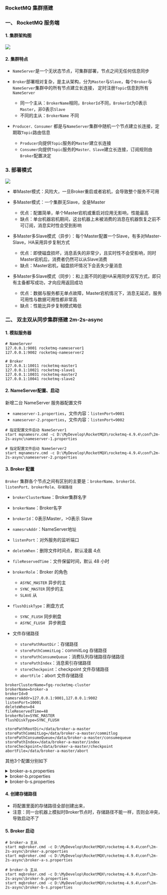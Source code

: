 ###  RocketMQ 集群搭建
###  一、 RocketMQ 服务端
#### 1. 集群架构图
![](https://fgq233.github.io/imgs/mq/rocketMQ1.png)

#### 2. 集群特点
* `NameServer`是一个无状态节点，可集群部署，节点之间无任何信息同步

* `Broker`部署相对复杂，是主从架构，分为`Master`与`Slave`，每个`Broker`与`NameServer`集群中的所有节点建立长连接，
定时注册`Topic`信息到所有`NameServer`
    * 同一个主从：`BrokerName`相同，`BrokerId`不同，`BrokerId`为0表示`Master`，非0表示`Slave`
    * 不同的主从：`BrokerName` 不同
    
* `Producer、Consumer` 都是与`NameServer`集群中随机一个节点建立长连接，定期取`Topic`路由信息
  * `Producer`向提供`Topic`服务的`Master`建立长连接
  * `Consumer`向提供`Topic`服务的`Master、Slave`建立长连接，订阅规则由`Broker`配置决定

 
### 3. 部署模式
![](https://fgq233.github.io/imgs/mq/rocketMQ4.png)

* 单Master模式：风险大，一旦Broker重启或者宕机，会导致整个服务不可用

* 多Master模式：一个集群无Slave，全是Master
  * 优点：配置简单，单个Master宕机或重启对应用无影响，性能最高
  * 缺点：单台机器宕机期间，这台机器上未被消费的消息在机器恢复之前不可订阅，消息实时性会受到影响

* 多Master多Slave模式（异步）：每个Master配置一个Slave，有多对Master-Slave，HA采用异步复制方式
  * 优点：即使磁盘损坏，消息丢失的非常少，且实时性不会受影响，同时Master宕机后，消费者仍然可以从Slave消费 
  * 缺点：Master宕机，磁盘损坏情况下会丢失少量消息

* 多Master多Slave模式（同步）：和上面不同的是HA采用同步双写方式，即只有主备都写成功，才向应用返回成功
  * 优点：数据与服务都无单点故障，Master宕机情况下，消息无延迟，服务可用性与数据可用性都非常高
  * 缺点：性能比异步复制模式略低

 

###  二、 双主双从同步集群搭建 2m-2s-async
#### 1. 模拟服务器
```
# NameServer
127.0.0.1:9001 rocketmq-nameserver1
127.0.0.1:9002 rocketmq-nameserver2

# Broker
127.0.0.1:10011 rocketmq-master1
127.0.0.1:10021 rocketmq-slave1
127.0.0.1:10031 rocketmq-master2
127.0.0.1:10041 rocketmq-slave2
```
 

#### 2. NameServer配置、启动
新增二台 NameServer 服务器配置文件
* `nameserver-1.properties`，文件内容：`listenPort=9001`
* `nameserver-2.properties`，文件内容：`listenPort=9002`

```
# 指定配置文件启动 NameServer1
start mqnamesrv.cmd -c D:\MyDevelop\RocketMQX\rocketmq-4.9.4\conf\2m-2s-async\nameserver-1.properties

# 指定配置文件启动 NameServer2
start mqnamesrv.cmd -c D:\MyDevelop\RocketMQX\rocketmq-4.9.4\conf\2m-2s-async\nameserver-2.properties
```

#### 3. Broker 配置
`Broker` 集群各个节点之间有区别的主要是：`brokerName、brokerId、listenPort、brokerRole、存储路径`

* `brokerClusterName`：Broker集群名字

* `brokerName`：Broker名字

* `brokerId`：0表示Master，>0表示 Slave

* `namesrvAddr`：NameServer地址

* `listenPort`：对外服务的监听端口

* `deleteWhen`：删除文件时间点，默认凌晨 4点

* `fileReservedTime`：文件保留时间，默认 48 小时

* `brokerRole`：Broker 的角色
  * `ASYNC_MASTER` 异步的主
  * `SYNC_MASTER` 同步的主
  * `SLAVE` 从

* `flushDiskType`：刷盘方式
  * `SYNC_FLUSH`  同步刷盘
  * `ASYNC_FLUSH `  异步刷盘

* 文件存储路径
  * `storePathRootDir`：存储路径
  * `storePathCommitLog`：commitLog 存储路径
  * `storePathConsumeQueue`：消费队列存储路径存储路径
  * `storePathIndex`：消息索引存储路径
  * `storeCheckpoint`：checkpoint 文件存储路径
  * `abortFile`：abort 文件存储路径


```
brokerClusterName=fgq-rocketmq-cluster
brokerName=broker-a
brokerId=0
namesrvAddr=127.0.0.1:9001,127.0.0.1:9002
listenPort=10001
deleteWhen=04
fileReservedTime=48
brokerRole=SYNC_MASTER
flushDiskType=SYNC_FLUSH
 
storePathRootDir=/data/broker-a-master
storePathCommitLog=/data/broker-a-master/commitlog
storePathConsumeQueue=/data/broker-a-master/consumequeue
storePathIndex=/data/broker-a-master/index
storeCheckpoint=/data/broker-a-master/checkpoint
abortFile=/data/broker-a-master/abort
```

其他3个配置分别如下


<details><summary>broker-a-s.properties</summary>
<pre><code>
brokerClusterName=fgq-rocketmq-cluster
brokerName=broker-a
brokerId=1
namesrvAddr=127.0.0.1:9001,127.0.0.1:9002
listenPort=10011
deleteWhen=04
fileReservedTime=48
brokerRole=SLAVE
flushDiskType=SYNC_FLUSH

storePathRootDir=/data/broker-a-slave
storePathCommitLog=/data/broker-a-slave/commitlog
storePathConsumeQueue=/data/broker-a-slave/consumequeue
storePathIndex=/data/broker-a-slave/index
storeCheckpoint=/data/broker-a-slave/checkpoint
abortFile=/data/broker-a-slave/abort
</code></pre>
</details>

<details><summary>broker-b.properties</summary>
<pre><code>
brokerClusterName=fgq-rocketmq-cluster
brokerName=broker-b
brokerId=0
namesrvAddr=127.0.0.1:9001,127.0.0.1:9002
listenPort=10031
deleteWhen=04
fileReservedTime=48
brokerRole=SYNC_MASTER
flushDiskType=SYNC_FLUSH

storePathRootDir=/data/broker-b-master
storePathCommitLog=/data/broker-b-master/commitlog
storePathConsumeQueue=/data/broker-b-master/consumequeue
storePathIndex=/data/broker-b-master/index
storeCheckpoint=/data/broker-b-master/checkpoint
abortFile=/data/broker-b-master/abort
</code></pre>
</details>

<details><summary>broker-b-s.properties</summary>
<pre><code>
brokerClusterName=fgq-rocketmq-cluster
brokerName=broker-b
brokerId=1
namesrvAddr=127.0.0.1:9001,127.0.0.1:9002
listenPort=10041
deleteWhen=04
fileReservedTime=48
brokerRole=SLAVE
flushDiskType=SYNC_FLUSH

storePathRootDir=/data/broker-b-slave
storePathCommitLog=/data/broker-b-slave/commitlog
storePathConsumeQueue=/data/broker-b-slave/consumequeue
storePathIndex=/data/broker-b-slave/index
storeCheckpoint=/data/broker-b-slave/checkpoint
abortFile=/data/broker-b-slave/abort
</code></pre>
</details>


#### 4. 创建存储路径
* 将配置里面的存储路径全部创建出来，
* 注意：同一台机器上模拟时Broker节点时，存储路径不能一样，否则会冲突，导致启动不了

#### 5.  Broker 启动
```
# broker-a 主从
start mqbroker.cmd -c D:\MyDevelop\RocketMQX\rocketmq-4.9.4\conf\2m-2s-async\broker-a.properties
start mqbroker.cmd -c D:\MyDevelop\RocketMQX\rocketmq-4.9.4\conf\2m-2s-async\broker-a-s.properties

# broker-b 主从
start mqbroker.cmd -c D:\MyDevelop\RocketMQX\rocketmq-4.9.4\conf\2m-2s-async\broker-b.properties
start mqbroker.cmd -c D:\MyDevelop\RocketMQX\rocketmq-4.9.4\conf\2m-2s-async\broker-b-s.properties
```


